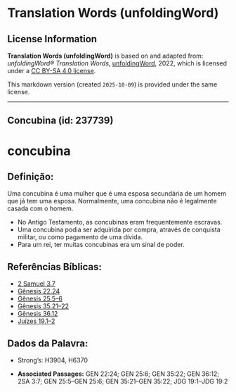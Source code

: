 # Translation Words (unfoldingWord)

## License Information

**Translation Words (unfoldingWord)** is based on and adapted from: _unfoldingWord® Translation Words_, [unfoldingWord](https://unfoldingword.org/utw), 2022, which is licensed under a [CC BY-SA 4.0 license](https://creativecommons.org/licenses/by-sa/4.0/legalcode.en).

This markdown version (created `2025-10-09`) is provided under the same license.



--------------------------------

## Concubina (id: 237739)

concubina
=========

Definição:
----------

Uma concubina é uma mulher que é uma esposa secundária de um homem que já tem uma esposa. Normalmente, uma concubina não é legalmente casada com o homem.

* No Antigo Testamento, as concubinas eram frequentemente escravas.
* Uma concubina podia ser adquirida por compra, através de conquista militar, ou como pagamento de uma dívida.
* Para um rei, ter muitas concubinas era um sinal de poder.

Referências Bíblicas:
---------------------

* [2 Samuel 3\.7](https://ref.ly/2Sam3:7)
* [Gênesis 22\.24](https://ref.ly/Gen22:24)
* [Gênesis 25\.5–6](https://ref.ly/Gen25:5-Gen25:6)
* [Gênesis 35\.21–22](https://ref.ly/Gen35:21-Gen35:22)
* [Gênesis 36\.12](https://ref.ly/Gen36:12)
* [Juízes 19\.1–2](https://ref.ly/Judg19:1-Judg19:2)

Dados da Palavra:
-----------------

* Strong’s: H3904, H6370

* **Associated Passages:** GEN 22:24; GEN 25:6; GEN 35:22; GEN 36:12; 2SA 3:7; GEN 25:5–GEN 25:6; GEN 35:21–GEN 35:22; JDG 19:1–JDG 19:2

